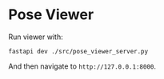 # Pose Viewer

Run viewer with:

`fastapi dev ./src/pose_viewer_server.py`

And then navigate to `http://127.0.0.1:8000`.
